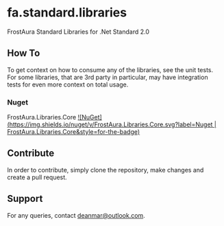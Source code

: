 # fa.standard.libraries
FrostAura Standard Libraries for .Net Standard 2.0

## How To
To get context on how to consume any of the libraries, see the unit tests. For some libraries, that are 3rd party in 
particular, may have integration tests for even more context on total usage.
### Nuget
FrostAura.Libraries.Core [![NuGet](https://img.shields.io/nuget/v/FrostAura.Libraries.Core.svg?label=Nuget | FrostAura.Libraries.Core&style=for-the-badge)](https://www.nuget.org/packages/FrostAura.Libraries.Core/)

## Contribute
In order to contribute, simply clone the repository, make changes and create a pull request.

## Support
For any queries, contact deanmar@outlook.com.

